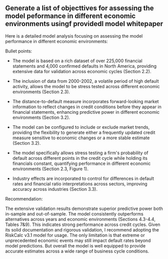## Generate a list of objecttives for assessing the model peformance in different economic environments usingf providedl model whitepaper
 Here is a detailed model analysis focusing on assessing the model performance in different economic environments:

Bullet points:

- The model is based on a rich dataset of over 225,000 financial statements and 4,000 confirmed defaults in North America, providing extensive data for validation across economic cycles (Section 2.2). 

- The inclusion of data from 2000-2002, a volatile period of high default activity, allows the model to be stress tested across different economic environments (Section 2.3).

- The distance-to-default measure incorporates forward-looking market information to reflect changes in credit conditions before they appear in financial statements, enhancing predictive power in different economic environments (Section 3.2). 

- The model can be configured to include or exclude market trends, providing the flexibility to generate either a frequently updated credit measure sensitive to economic changes or a more stable estimate (Section 3.2).

- The model specifically allows stress testing a firm's probability of default across different points in the credit cycle while holding its financials constant, quantifying performance in different economic environments (Section 2.3, Figure 1).

- Industry effects are incorporated to control for differences in default rates and financial ratio interpretations across sectors, improving accuracy across industries (Section 3.3).

Recommendation: 

The extensive validation results demonstrate superior predictive power both in-sample and out-of-sample. The model consistently outperforms alternatives across years and economic environments (Sections 4.3-4.4, Tables 7&9). This indicates strong performance across credit cycles. Given its solid documentation and rigorous validation, I recommend adopting the RiskCalc v3.1 model for usage. The only limitation is that extreme or unprecedented economic events may still impact default rates beyond model predictions. But overall the model is well equipped to provide accurate estimates across a wide range of business cycle conditions.